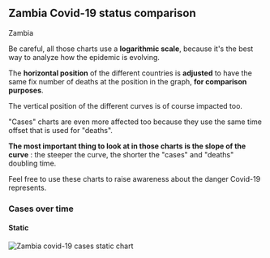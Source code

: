 ## Zambia Covid-19 status comparison 

Zambia



Be careful, all those charts use a **logarithmic scale**, because it's the best way to analyze how the epidemic is evolving.
 
The **horizontal position** of the different countries is **adjusted** to have the same fix number of deaths at the position in the graph, **for comparison purposes**.

The vertical position of the different curves is of course impacted too.

"Cases" charts are even more affected too because they use the same time offset that is used for "deaths".

**The most important thing to look at in those charts is the slope of the curve** : the steeper the curve, the shorter the "cases" and "deaths" doubling time.

Feel free to use these charts to raise awareness about the danger Covid-19 represents. 


 
### Cases over time
 
#### Static
![Zambia covid-19 cases static chart](https://raw.githubusercontent.com/madlag/coronavirus_study/master/notebooks/graphs/2020-03-27/countries/Zambia/2020-03-27_Zambia_cases.png "Zambia covid-19 cases static chart")   

